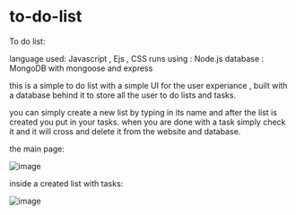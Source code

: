 # to-do-list

To do list:

language used: Javascript , Ejs , CSS
runs using : Node.js
database : MongoDB with mongoose and express

this is a simple to do list with a simple UI for the user experiance , built with a database behind it to store all the user to do lists and tasks.

you can simply create a new list by typing in its name and after the list is created you put in your tasks.
when you are done with a task simply check it and it will cross and delete it from the website and database.

the main page:

![image](https://user-images.githubusercontent.com/100792995/172576537-342b4f12-25f4-495d-80b5-16629920bcfb.png)

inside a created list with tasks:

![image](https://user-images.githubusercontent.com/100792995/172576793-8189975e-94b8-4946-9d39-3d4f08e902af.png)

